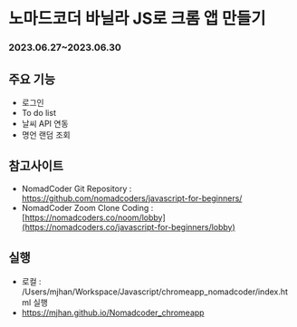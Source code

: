 # 노마드코더 바닐라 JS로 크롬 앱 만들기
### 2023.06.27~2023.06.30


## 주요 기능
- 로그인
- To do list
- 날씨 API 연동
- 명언 랜덤 조회

## 참고사이트
- NomadCoder Git Repository : https://github.com/nomadcoders/javascript-for-beginners/
- NomadCoder Zoom Clone Coding : [https://nomadcoders.co/noom/lobby](https://nomadcoders.co/javascript-for-beginners/lobby)

## 실행
- 로컬 : /Users/mjhan/Workspace/Javascript/chromeapp_nomadcoder/index.html 실행
- https://mjhan.github.io/Nomadcoder_chromeapp

